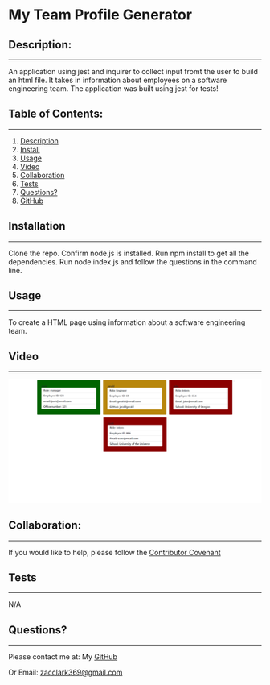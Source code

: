 # My Team Profile Generator
  
  ## Description:
  ___
  An application using jest and inquirer to collect input fromt the user to build an html file. It takes in information about employees on a software engineering team. The application was built using jest for tests!
  ## Table of Contents:
  ___
  1) [Description](#description)
  2) [Install](#installation)
  3) [Usage](#usage)
  4) [Video](#video)
  5) [Collaboration](#collaboration)
  6) [Tests](#tests)
  7) [Questions?](#questions?)
  8) [GitHub](#gitHub)
  
  ## Installation
  ___
  Clone the repo. Confirm node.js is installed. Run npm install to get all the dependencies. Run node index.js and follow the questions in the command line.
  ## Usage
  ___
  To create a HTML page using information about a software engineering team.
  ## Video
  ___
  [![Demo Video](assets/images/screencapture.png)](https://watch.screencastify.com/v/3sHlQ1DWhFDnT7MxW1U2 "Demo Video")
  ## Collaboration:
  ___
  If you would like to help, please follow the [Contributor Covenant](https://www.contributor-covenant.org/)
  ## Tests
  ___
  N/A
  ## Questions?
  ___
  Please contact me at:
  My [GitHub](https://github.com/zaclark369)
  
  Or Email:
  <zacclark369@gmail.com>
  
  
